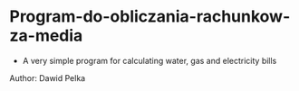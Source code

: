 # Program-do-obliczania-rachunkow-za-media

* A very simple program for calculating water, gas and electricity bills

Author:
Dawid Pelka
